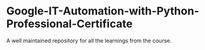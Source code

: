 # Google-IT-Automation-with-Python-Professional-Certificate
A well maintained repository for all the learnings from the course.
